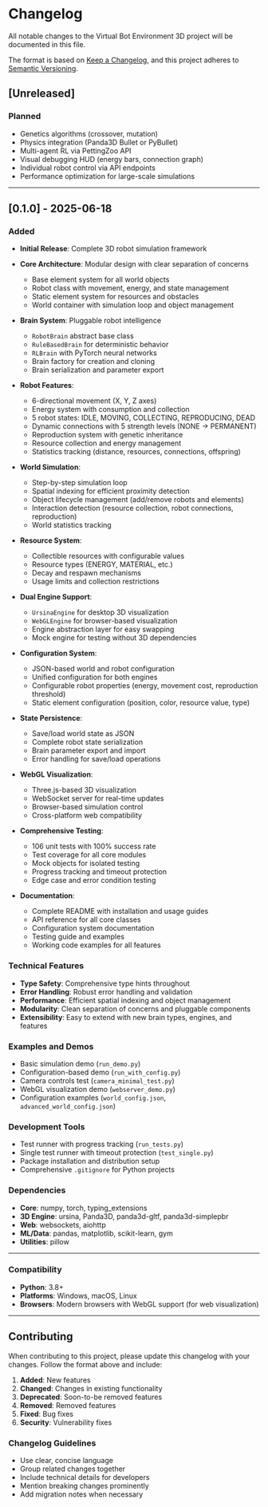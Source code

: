 # Changelog

All notable changes to the Virtual Bot Environment 3D project will be documented in this file.

The format is based on [Keep a Changelog](https://keepachangelog.com/en/1.0.0/),
and this project adheres to [Semantic Versioning](https://semver.org/spec/v2.0.0.html).

## [Unreleased]

### Planned
- Genetics algorithms (crossover, mutation)
- Physics integration (Panda3D Bullet or PyBullet)
- Multi-agent RL via PettingZoo API
- Visual debugging HUD (energy bars, connection graph)
- Individual robot control via API endpoints
- Performance optimization for large-scale simulations

---

## [0.1.0] - 2025-06-18

### Added
- **Initial Release**: Complete 3D robot simulation framework
- **Core Architecture**: Modular design with clear separation of concerns
  - Base element system for all world objects
  - Robot class with movement, energy, and state management
  - Static element system for resources and obstacles
  - World container with simulation loop and object management

- **Brain System**: Pluggable robot intelligence
  - `RobotBrain` abstract base class
  - `RuleBasedBrain` for deterministic behavior
  - `RLBrain` with PyTorch neural networks
  - Brain factory for creation and cloning
  - Brain serialization and parameter export

- **Robot Features**:
  - 6-directional movement (X, Y, Z axes)
  - Energy system with consumption and collection
  - 5 robot states: IDLE, MOVING, COLLECTING, REPRODUCING, DEAD
  - Dynamic connections with 5 strength levels (NONE → PERMANENT)
  - Reproduction system with genetic inheritance
  - Resource collection and energy management
  - Statistics tracking (distance, resources, connections, offspring)

- **World Simulation**:
  - Step-by-step simulation loop
  - Spatial indexing for efficient proximity detection
  - Object lifecycle management (add/remove robots and elements)
  - Interaction detection (resource collection, robot connections, reproduction)
  - World statistics tracking

- **Resource System**:
  - Collectible resources with configurable values
  - Resource types (ENERGY, MATERIAL, etc.)
  - Decay and respawn mechanisms
  - Usage limits and collection restrictions

- **Dual Engine Support**:
  - `UrsinaEngine` for desktop 3D visualization
  - `WebGLEngine` for browser-based visualization
  - Engine abstraction layer for easy swapping
  - Mock engine for testing without 3D dependencies

- **Configuration System**:
  - JSON-based world and robot configuration
  - Unified configuration for both engines
  - Configurable robot properties (energy, movement cost, reproduction threshold)
  - Static element configuration (position, color, resource value, type)

- **State Persistence**:
  - Save/load world state as JSON
  - Complete robot state serialization
  - Brain parameter export and import
  - Error handling for save/load operations

- **WebGL Visualization**:
  - Three.js-based 3D visualization
  - WebSocket server for real-time updates
  - Browser-based simulation control
  - Cross-platform web compatibility

- **Comprehensive Testing**:
  - 106 unit tests with 100% success rate
  - Test coverage for all core modules
  - Mock objects for isolated testing
  - Progress tracking and timeout protection
  - Edge case and error condition testing

- **Documentation**:
  - Complete README with installation and usage guides
  - API reference for all core classes
  - Configuration system documentation
  - Testing guide and examples
  - Working code examples for all features

### Technical Features
- **Type Safety**: Comprehensive type hints throughout
- **Error Handling**: Robust error handling and validation
- **Performance**: Efficient spatial indexing and object management
- **Modularity**: Clean separation of concerns and pluggable components
- **Extensibility**: Easy to extend with new brain types, engines, and features

### Examples and Demos
- Basic simulation demo (`run_demo.py`)
- Configuration-based demo (`run_with_config.py`)
- Camera controls test (`camera_minimal_test.py`)
- WebGL visualization demo (`webserver_demo.py`)
- Configuration examples (`world_config.json`, `advanced_world_config.json`)

### Development Tools
- Test runner with progress tracking (`run_tests.py`)
- Single test runner with timeout protection (`test_single.py`)
- Package installation and distribution setup
- Comprehensive `.gitignore` for Python projects

### Dependencies
- **Core**: numpy, torch, typing_extensions
- **3D Engine**: ursina, Panda3D, panda3d-gltf, panda3d-simplepbr
- **Web**: websockets, aiohttp
- **ML/Data**: pandas, matplotlib, scikit-learn, gym
- **Utilities**: pillow

---

### Compatibility
- **Python**: 3.8+
- **Platforms**: Windows, macOS, Linux
- **Browsers**: Modern browsers with WebGL support (for web visualization)

---

## Contributing

When contributing to this project, please update this changelog with your changes. Follow the format above and include:

1. **Added**: New features
2. **Changed**: Changes in existing functionality
3. **Deprecated**: Soon-to-be removed features
4. **Removed**: Removed features
5. **Fixed**: Bug fixes
6. **Security**: Vulnerability fixes

### Changelog Guidelines
- Use clear, concise language
- Group related changes together
- Include technical details for developers
- Mention breaking changes prominently
- Add migration notes when necessary 